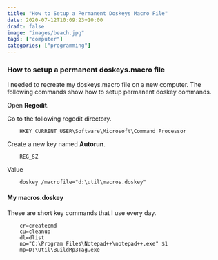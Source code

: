 ```yaml
---
title: "How to Setup a Permanent Doskeys Macro File"
date: 2020-07-12T10:09:23+10:00
draft: false
image: "images/beach.jpg"
tags: ["computer"]
categories: ["programming"]
---
```


### How to setup a permanent doskeys.macro file

I needed to recreate my doskeys.macro file on a new computer. The following commands show how to setup permanent doskey commands.

Open **Regedit**.

Go to the following regedit directory.

```
    HKEY_CURRENT_USER\Software\Microsoft\Command Processor
```

Create a new key named **Autorun**.

```	
    REG_SZ
```

Value

```
    doskey /macrofile="d:\util\macros.doskey"
```

#### My macros.doskey

These are short key commands that I use every day.

```
    cr=createcmd
    cu=cleanup
    dl=dlist
    no="C:\Program Files\Notepad++\notepad++.exe" $1
    mp=D:\Util\BuildMp3Tag.exe
```
